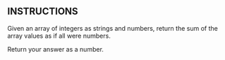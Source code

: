 ## INSTRUCTIONS

Given an array of integers as strings and numbers, return the sum of the array values as if all were numbers.

Return your answer as a number.